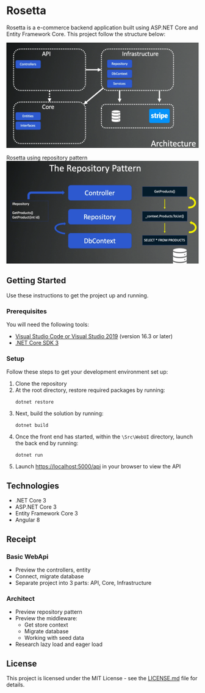 # Rosetta

Rosetta is a e-commerce backend application built using ASP.NET Core and Entity Framework Core.
This project follow the structure below:

![Project Structure](https://github.com/denislour/rosetta/blob/master/Assets/img/structure.png)

Rosetta using repository pattern
![Repository Pattern](https://github.com/denislour/rosetta/blob/master/Assets/img/pattern.png)

## Getting Started

Use these instructions to get the project up and running.

### Prerequisites

You will need the following tools:

- [Visual Studio Code or Visual Studio 2019](https://visualstudio.microsoft.com/vs/) (version 16.3 or later)
- [.NET Core SDK 3](https://dotnet.microsoft.com/download/dotnet-core/3.0)

### Setup

Follow these steps to get your development environment set up:

1. Clone the repository
2. At the root directory, restore required packages by running:
   ```
   dotnet restore
   ```
3. Next, build the solution by running:
   ```
   dotnet build
   ```
4. Once the front end has started, within the `\Src\WebUI` directory, launch the back end by running:
   ```
   dotnet run
   ```
5. Launch [https://localhost:5000/api](http://localhost:5000/api) in your browser to view the API

## Technologies

- .NET Core 3
- ASP.NET Core 3
- Entity Framework Core 3
- Angular 8

## Receipt

### Basic WebApi

- Preview the controllers, entity
- Connect, migrate database
- Separate project into 3 parts: API, Core, Infrastructure

### Architect

- Preview repository pattern
- Preview the middleware:
  - Get store context
  - Migrate database
  - Working with seed data
- Research lazy load and eager load

## License

This project is licensed under the MIT License - see the [LICENSE.md](https://github.com/denislour/rosetta/blob/master/LICENSE) file for details.
